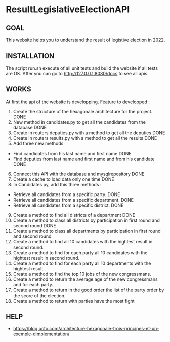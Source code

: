 # ResultLegislativeElectionAPI

## GOAL
This website helps you to understand the result of legistive election in 2022.

## INSTALLATION
The script run.sh execute of all unit tests and build the website if all tests are OK. 
After you can go to http://127.0.0.1:8080/docs to see all apis.

## WORKS 
At first the api of the website is developping.
Feature to developped : 
1. Create the structure of the hexagonale architecture for the project. DONE
2. New method in candidates.py to get all the candidates from the database DONE
3. Create in routers deputies.py with a method to get all the deputies DONE
4. Create in routers results.py with a method to get all the results DONE
5. Add three new methods
- Find candidates from his last name and first name DONE
- Find deputies from last name and first name and from his candidate DONE
6. Connect this API with the database and mysqlrepository DONE
7. Create a cache to load data only one time DONE
8. In Candidates py, add this three methods :
- Retrieve all candidates from a specific party. DONE
- Retrieve all candidates from a specific department. DONE
- Retrieve all candidates from a specific district. DONE
9. Create a method to find all districts of a department DONE
10. Create a method to class all districts by participation in first round and second round DONE
11. Create a method to class all departments by participation in first round and second round
12. Create a method to find all 10 candidates with the hightest result in second round.
13. Create a method to find for each party all 10 candidates with the hightest result in second round.
14. Create a method to find for each party all 10 departments with the hightest result.
15. Create a method to find the top 10 jobs of the new congressmans.
16. Create a method to return the average age of the new congressmans and for each party.
17. Create a method to return in the good order the list of the party order by the score of the election. 
18. Create a method to return with parties have the most fight

## HELP
- https://blog.octo.com/architecture-hexagonale-trois-principes-et-un-exemple-dimplementation/